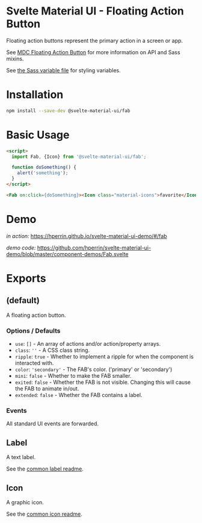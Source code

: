 # Svelte Material UI - Floating Action Button

Floating action buttons represent the primary action in a screen or app.

See [MDC Floating Action Button](https://material.io/develop/web/components/buttons/floating-action-buttons/) for more information on API and Sass mixins.

See [the Sass variable file](https://github.com/material-components/material-components-web/blob/v3.1.1/packages/mdc-fab/_variables.scss) for styling variables.

# Installation

```sh
npm install --save-dev @svelte-material-ui/fab
```

# Basic Usage

```html
<script>
  import Fab, {Icon} from '@svelte-material-ui/fab';

  function doSomething() {
    alert('something');
  }
</script>

<Fab on:click={doSomething}><Icon class="material-icons">favorite</Icon></Fab>
```

# Demo

*in action:* https://hperrin.github.io/svelte-material-ui-demo/#/fab

*demo code:* https://github.com/hperrin/svelte-material-ui-demo/blob/master/component-demos/Fab.svelte

# Exports

## (default)

A floating action button.

### Options / Defaults

* `use`: `[]` - An array of actions and/or action/property arrays.
* `class`: `''` - A CSS class string.
* `ripple`: `true` - Whether to implement a ripple for when the component is interacted with.
* `color`: `'secondary'` - The FAB's color. ('primary' or 'secondary')
* `mini`: `false` - Whether to make the FAB smaller.
* `exited`: `false` - Whether the FAB is not visible. Changing this will cause the FAB to animate in/out.
* `extended`: `false` - Whether the FAB contains a label.

### Events

All standard UI events are forwarded.

## Label

A text label.

See the [common label readme](https://github.com/hperrin/svelte-material-ui/blob/master/common/README.md#label).

## Icon

A graphic icon.

See the [common icon readme](https://github.com/hperrin/svelte-material-ui/blob/master/common/README.md#icon).